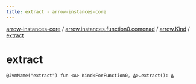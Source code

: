 ```yaml
---
title: extract - arrow-instances-core
---
```


[arrow-instances-core](../../index.html) / [arrow.instances.function0.comonad](../index.html) / [arrow.Kind](index.html) / [extract](./extract.html)

# extract

`@JvmName("extract") fun <A> Kind<ForFunction0, `[`A`](extract.html#A)`>.extract(): `[`A`](extract.html#A)
